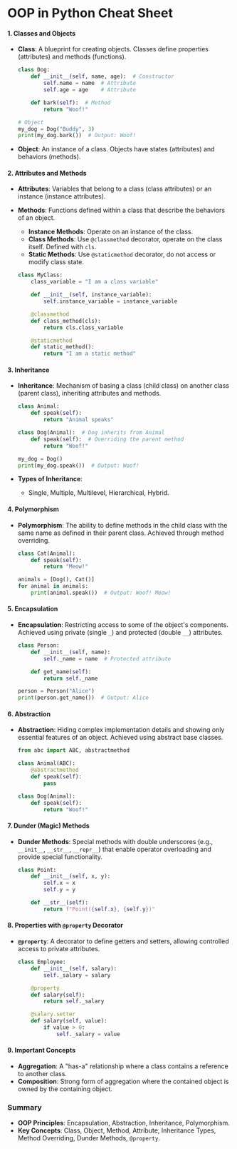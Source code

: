 
# OOP in Python Cheat Sheet

#### 1. **Classes and Objects**
- **Class**: A blueprint for creating objects. Classes define properties (attributes) and methods (functions).
    ```python
    class Dog:
        def __init__(self, name, age):  # Constructor
            self.name = name  # Attribute
            self.age = age    # Attribute

        def bark(self):  # Method
            return "Woof!"

    # Object
    my_dog = Dog("Buddy", 3)
    print(my_dog.bark())  # Output: Woof!
    ```

- **Object**: An instance of a class. Objects have states (attributes) and behaviors (methods).

#### 2. **Attributes and Methods**
- **Attributes**: Variables that belong to a class (class attributes) or an instance (instance attributes).
- **Methods**: Functions defined within a class that describe the behaviors of an object.
    - **Instance Methods**: Operate on an instance of the class.
    - **Class Methods**: Use `@classmethod` decorator, operate on the class itself. Defined with `cls`.
    - **Static Methods**: Use `@staticmethod` decorator, do not access or modify class state.

    ```python
    class MyClass:
        class_variable = "I am a class variable"

        def __init__(self, instance_variable):
            self.instance_variable = instance_variable

        @classmethod
        def class_method(cls):
            return cls.class_variable

        @staticmethod
        def static_method():
            return "I am a static method"
    ```

#### 3. **Inheritance**
- **Inheritance**: Mechanism of basing a class (child class) on another class (parent class), inheriting attributes and methods.
    ```python
    class Animal:
        def speak(self):
            return "Animal speaks"

    class Dog(Animal):  # Dog inherits from Animal
        def speak(self):  # Overriding the parent method
            return "Woof!"
    
    my_dog = Dog()
    print(my_dog.speak())  # Output: Woof!
    ```

- **Types of Inheritance**:
  - Single, Multiple, Multilevel, Hierarchical, Hybrid.

#### 4. **Polymorphism**
- **Polymorphism**: The ability to define methods in the child class with the same name as defined in their parent class. Achieved through method overriding.
    ```python
    class Cat(Animal):
        def speak(self):
            return "Meow!"

    animals = [Dog(), Cat()]
    for animal in animals:
        print(animal.speak())  # Output: Woof! Meow!
    ```

#### 5. **Encapsulation**
- **Encapsulation**: Restricting access to some of the object's components. Achieved using private (single `_`) and protected (double `__`) attributes.
    ```python
    class Person:
        def __init__(self, name):
            self._name = name  # Protected attribute

        def get_name(self):
            return self._name

    person = Person("Alice")
    print(person.get_name())  # Output: Alice
    ```

#### 6. **Abstraction**
- **Abstraction**: Hiding complex implementation details and showing only essential features of an object. Achieved using abstract base classes.
    ```python
    from abc import ABC, abstractmethod

    class Animal(ABC):
        @abstractmethod
        def speak(self):
            pass

    class Dog(Animal):
        def speak(self):
            return "Woof!"
    ```

#### 7. **Dunder (Magic) Methods**
- **Dunder Methods**: Special methods with double underscores (e.g., `__init__`, `__str__`, `__repr__`) that enable operator overloading and provide special functionality.
    ```python
    class Point:
        def __init__(self, x, y):
            self.x = x
            self.y = y

        def __str__(self):
            return f"Point({self.x}, {self.y})"
    ```

#### 8. **Properties with `@property` Decorator**
- **`@property`**: A decorator to define getters and setters, allowing controlled access to private attributes.
    ```python
    class Employee:
        def __init__(self, salary):
            self._salary = salary

        @property
        def salary(self):
            return self._salary

        @salary.setter
        def salary(self, value):
            if value > 0:
                self._salary = value
    ```

#### 9. **Important Concepts**
- **Aggregation**: A "has-a" relationship where a class contains a reference to another class.
- **Composition**: Strong form of aggregation where the contained object is owned by the containing object.

### Summary
- **OOP Principles**: Encapsulation, Abstraction, Inheritance, Polymorphism.
- **Key Concepts**: Class, Object, Method, Attribute, Inheritance Types, Method Overriding, Dunder Methods, `@property`.

